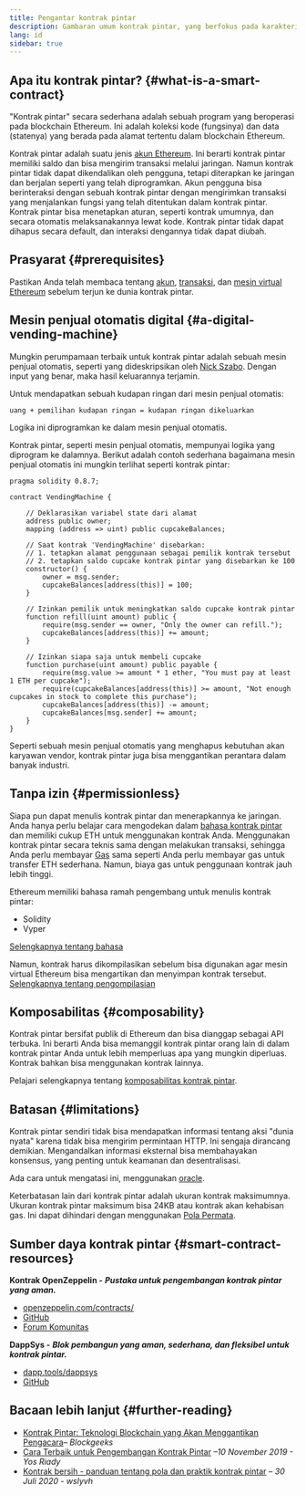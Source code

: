 ```yaml
---
title: Pengantar kontrak pintar
description: Gambaran umum kontrak pintar, yang berfokus pada karakteristik dan batasan uniknya.
lang: id
sidebar: true
---
```


## Apa itu kontrak pintar? {#what-is-a-smart-contract}

"Kontrak pintar" secara sederhana adalah sebuah program yang beroperasi pada blockchain Ethereum. Ini adalah koleksi kode (fungsinya) dan data (statenya) yang berada pada alamat tertentu dalam blockchain Ethereum.

Kontrak pintar adalah suatu jenis [akun Ethereum](/developers/docs/accounts/). Ini berarti kontrak pintar memiliki saldo dan bisa mengirim transaksi melalui jaringan. Namun kontrak pintar tidak dapat dikendalikan oleh pengguna, tetapi diterapkan ke jaringan dan berjalan seperti yang telah diprogramkan. Akun pengguna bisa berinteraksi dengan sebuah kontrak pintar dengan mengirimkan transaksi yang menjalankan fungsi yang telah ditentukan dalam kontrak pintar. Kontrak pintar bisa menetapkan aturan, seperti kontrak umumnya, dan secara otomatis melaksanakannya lewat kode. Kontrak pintar tidak dapat dihapus secara default, dan interaksi dengannya tidak dapat diubah.

## Prasyarat {#prerequisites}

Pastikan Anda telah membaca tentang [akun](/developers/docs/accounts/), [transaksi](/developers/docs/transactions/), dan [mesin virtual Ethereum](/developers/docs/evm/) sebelum terjun ke dunia kontrak pintar.

## Mesin penjual otomatis digital {#a-digital-vending-machine}

Mungkin perumpamaan terbaik untuk kontrak pintar adalah sebuah mesin penjual otomatis, seperti yang dideskripsikan oleh [Nick Szabo](https://unenumerated.blogspot.com/). Dengan input yang benar, maka hasil keluarannya terjamin.

Untuk mendapatkan sebuah kudapan ringan dari mesin penjual otomatis:

```
uang + pemilihan kudapan ringan = kudapan ringan dikeluarkan
```

Logika ini diprogramkan ke dalam mesin penjual otomatis.

Kontrak pintar, seperti mesin penjual otomatis, mempunyai logika yang diprogram ke dalamnya. Berikut adalah contoh sederhana bagaimana mesin penjual otomatis ini mungkin terlihat seperti kontrak pintar:

```solidity
pragma solidity 0.8.7;

contract VendingMachine {

    // Deklarasikan variabel state dari alamat
    address public owner;
    mapping (address => uint) public cupcakeBalances;

    // Saat kontrak 'VendingMachine' disebarkan:
    // 1. tetapkan alamat penggunaan sebagai pemilik kontrak tersebut
    // 2. tetapkan saldo cupcake kontrak pintar yang disebarkan ke 100
    constructor() {
        owner = msg.sender;
        cupcakeBalances[address(this)] = 100;
    }

    // Izinkan pemilik untuk meningkatkan saldo cupcake kontrak pintar
    function refill(uint amount) public {
        require(msg.sender == owner, "Only the owner can refill.");
        cupcakeBalances[address(this)] += amount;
    }

    // Izinkan siapa saja untuk membeli cupcake
    function purchase(uint amount) public payable {
        require(msg.value >= amount * 1 ether, "You must pay at least 1 ETH per cupcake");
        require(cupcakeBalances[address(this)] >= amount, "Not enough cupcakes in stock to complete this purchase");
        cupcakeBalances[address(this)] -= amount;
        cupcakeBalances[msg.sender] += amount;
    }
}
```

Seperti sebuah mesin penjual otomatis yang menghapus kebutuhan akan karyawan vendor, kontrak pintar juga bisa menggantikan perantara dalam banyak industri.

## Tanpa izin {#permissionless}

Siapa pun dapat menulis kontrak pintar dan menerapkannya ke jaringan. Anda hanya perlu belajar cara mengodekan dalam [bahasa kontrak pintar](/developers/docs/smart-contracts/languages/) dan memiliki cukup ETH untuk menggunakan kontrak Anda. Menggunakan kontrak pintar secara teknis sama dengan melakukan transaksi, sehingga Anda perlu membayar [Gas](/developers/docs/gas/) sama seperti Anda perlu membayar gas untuk transfer ETH sederhana. Namun, biaya gas untuk penggunaan kontrak jauh lebih tinggi.

Ethereum memiliki bahasa ramah pengembang untuk menulis kontrak pintar:

- Solidity
- Vyper

[Selengkapnya tentang bahasa](/developers/docs/smart-contracts/languages/)

Namun, kontrak harus dikompilasikan sebelum bisa digunakan agar mesin virtual Ethereum bisa mengartikan dan menyimpan kontrak tersebut. [Selengkapnya tentang pengompilasian](/developers/docs/smart-contracts/compiling/)

## Komposabilitas {#composability}

Kontrak pintar bersifat publik di Ethereum dan bisa dianggap sebagai API terbuka. Ini berarti Anda bisa memanggil kontrak pintar orang lain di dalam kontrak pintar Anda untuk lebih memperluas apa yang mungkin diperluas. Kontrak bahkan bisa menggunakan kontrak lainnya.

Pelajari selengkapnya tentang [komposabilitas kontrak pintar](/developers/docs/smart-contracts/composability/).

## Batasan {#limitations}

Kontrak pintar sendiri tidak bisa mendapatkan informasi tentang aksi "dunia nyata" karena tidak bisa mengirim permintaan HTTP. Ini sengaja dirancang demikian. Mengandalkan informasi eksternal bisa membahayakan konsensus, yang penting untuk keamanan dan desentralisasi.

Ada cara untuk mengatasi ini, menggunakan [oracle](/developers/docs/oracles/).

Keterbatasan lain dari kontrak pintar adalah ukuran kontrak maksimumnya. Ukuran kontrak pintar maksimum bisa 24KB atau kontrak akan kehabisan gas. Ini dapat dihindari dengan menggunakan [Pola Permata](https://eips.ethereum.org/EIPS/eip-2535).

## Sumber daya kontrak pintar {#smart-contract-resources}

**Kontrak OpenZeppelin -** **_Pustaka untuk pengembangan kontrak pintar yang aman._**

- [openzeppelin.com/contracts/](https://openzeppelin.com/contracts/)
- [GitHub](https://github.com/OpenZeppelin/openzeppelin-contracts)
- [Forum Komunitas](https://forum.openzeppelin.com/c/general/16)

**DappSys -** **_Blok pembangun yang aman, sederhana, dan fleksibel untuk kontrak pintar._**

- [dapp.tools/dappsys](https://dappsys.readthedocs.io/)
- [GitHub](https://github.com/dapphub/dappsys)

## Bacaan lebih lanjut {#further-reading}

- [Kontrak Pintar: Teknologi Blockchain yang Akan Menggantikan Pengacara](https://blockgeeks.com/guides/smart-contracts/)_– Blockgeeks_
- [Cara Terbaik untuk Pengembangan Kontrak Pintar](https://yos.io/2019/11/10/smart-contract-development-best-practices/) _–10 November 2019 - Yos Riady_
- [Kontrak bersih - panduan tentang pola dan praktik kontrak pintar](https://www.wslyvh.com/clean-contracts/) _– 30 Juli 2020 - wslyvh_
